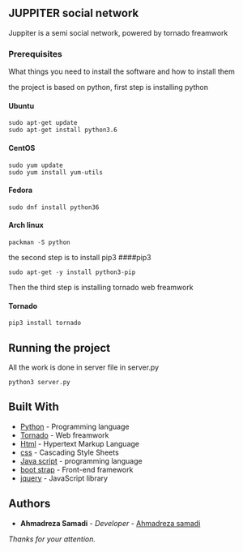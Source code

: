 ## JUPPITER social network
Juppiter is a semi social network, powered by tornado freamwork

### Prerequisites

What things you need to install the software and how to install them

the project is based on python, first step is installing python

#### Ubuntu
```
sudo apt-get update
sudo apt-get install python3.6
```
#### CentOS
```
sudo yum update
sudo yum install yum-utils
```
#### Fedora
```
sudo dnf install python36
```
#### Arch linux
```
packman -S python
```
the second step is to install pip3 
####pip3
```
sudo apt-get -y install python3-pip

```
Then the third step is installing tornado web freamwork
#### Tornado
```
pip3 install tornado
```

## Running the project
All the work is done in server file in server.py
```
python3 server.py
```

## Built With

* [Python](https://www.python.org/) - Programming language
* [Tornado](https://www.tornadoweb.org) - Web freamwork
* [Html](https://developer.mozilla.org/en/docs/Web/HTML) - Hypertext Markup Language
* [css](https://developer.mozilla.org/en-US/docs/Web/CSS) - Cascading Style Sheets
* [Java script](https://www.javascript.com) - programming language
* [boot strap](https://getbootstrap.com) - Front-end framework
* [jquery](https://jquery.com) - JavaScript library

## Authors

* **Ahmadreza Samadi** - *Developer* - [Ahmadreza samadi](https://github.com/ahmadreza-smdi)

*Thanks for your attention.*
